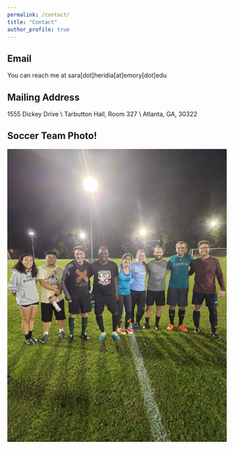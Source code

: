 ```yaml
---
permalink: /contact/
title: "Contact"
author_profile: true
---
```


## Email
You can reach me at sara[dot]heridia[at]emory[dot]edu

## Mailing Address
1555 Dickey Drive \\
Tarbutton Hall, Room 327 \\
Atlanta, GA, 30322

## Soccer Team Photo!
![Photo from the first soccer game!](assets/images/F8xWUCAXwAAjigd.jpg)
